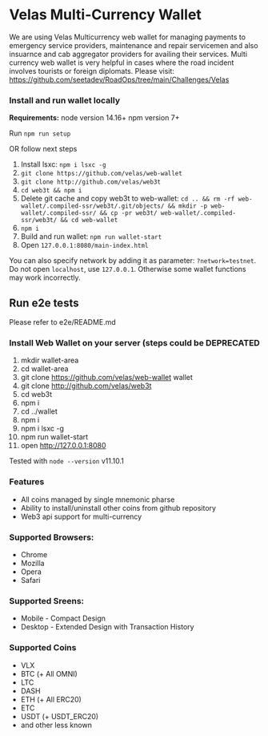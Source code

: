 # Velas Multi-Currency Wallet

We are using Velas Multicurrency web wallet for managing payments to emergency service providers, maintenance and repair servicemen and also insuarnce and cab aggregator providers for availing their services. Multi currency web wallet is very helpful in cases where the road incident involves tourists or foreign diplomats. Please visit: https://github.com/seetadev/RoadOps/tree/main/Challenges/Velas

### Install and run wallet locally
**Requirements:**
node version 14.16+
npm version 7+

Run `npm run setup`

OR follow next steps

1. Install lsxc: `npm i lsxc -g`
2. `git clone https://github.com/velas/web-wallet`
3. `git clone http://github.com/velas/web3t`
4. `cd web3t && npm i`
5. Delete git cache and copy web3t to web-wallet:
   `cd .. && rm -rf web-wallet/.compiled-ssr/web3t/.git/objects/ && mkdir -p web-wallet/.compiled-ssr/ && cp -pr web3t/ web-wallet/.compiled-ssr/web3t/ && cd web-wallet`
6. `npm i`
7. Build and run wallet: `npm run wallet-start`
8. Open `127.0.0.1:8080/main-index.html`

You can also specify network by adding it as parameter: `?network=testnet`.
Do not open `localhost`, use `127.0.0.1`. Otherwise some wallet functions may work incorrectly.

## Run e2e tests
Please refer to e2e/README.md

### Install Web Wallet on your server (steps could be DEPRECATED

1. mkdir wallet-area
2. cd wallet-area
1. git clone https://github.com/velas/web-wallet wallet
2. git clone http://github.com/velas/web3t
3. cd web3t
4. npm i 
5. cd ../wallet
6. npm i 
7. npm i lsxc -g
7. npm run wallet-start
8. open http://127.0.0.1:8080

Tested with `node --version` v11.10.1


### Features

* All coins managed by single mnemonic pharse
* Ability to install/uninstall other coins from github repository
* Web3 api support for multi-currency

### Supported Browsers:

* Chrome
* Mozilla 
* Opera
* Safari

### Supported Sreens: 

* Mobile - Compact Design
* Desktop - Extended Design with Transaction History 

### Supported Coins

* VLX
* BTC (+ All OMNI)
* LTC
* DASH
* ETH (+ All ERC20)
* ETC
* USDT (+ USDT_ERC20)
* and other less known
